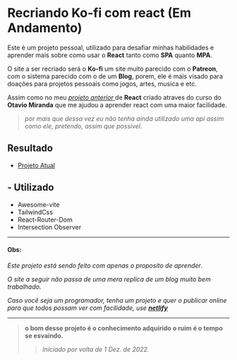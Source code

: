 # Recriando Ko-fi com react (Em Andamento)

Este é um projeto pessoal, utilizado para desafiar minhas habilidades e aprender mais sobre como usar o **React** tanto como **SPA** quanto **MPA**.

O site a ser recriado será o **Ko-fi** um site muito parecido com o **Patreon**, com o sistema parecido com o de um **Blog**, porem, ele é mais visado para doações para projetos pessoais como jogos, artes, musica e etc.

Assim como no meu <a href="https://react-miranda.netlify.app/"> *projeto anterior* </a> de **React** criado atraves do curso do **Otavio Miranda** que me ajudou a aprender react com uma maior facilidade. 

>*por mais que dessa vez eu não tenha ainda utilizado uma api assim como ele, pretendo, assim que possivel.*


## Resultado

* <a href="https://ko-fi-reactjs.netlify.app/">Projeto Atual</a>


## - Utilizado

- Awesome-vite 
- TailwindCss
- React-Router-Dom
- Intersection Observer

<!--
 ```
```
 -->

---
#### Obs: 
  *Este projeto está sendo feito com apenas o proposito de aprender*.

  *O site a seguir não passa de uma mera replica de um blog muito bem trabalhado.*

  *Caso você seja um programador, tenha um projeto e quer o publicar online para que todos possam ver com facilidade, use **<a href="https://app.netlify.com">netlify</a>***

---
> **o bom desse projeto é o conhecimento adquirido o ruim é o tempo se esvaindo.**
>> *Iniciado por volta de 1 Dez. de 2022.*
>
